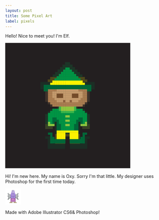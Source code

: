 ```yaml
---
layout: post
title: Some Pixel Art
label: pixels
---
```

Hello! Nice to meet you! I'm Elf.

![alt text](/public/images/Elf.png "My Little Elf")

Hi! I'm new here. My name is Oxy. Sorry I'm that little. My designer uses Photoshop for the first time today.

![alt text](/public/images/Oxy.png "Oxy")



Made with Adobe Illustrator CS6& Photoshop!








